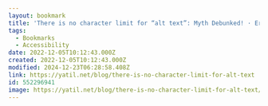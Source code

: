 ```yaml
---
layout: bookmark
title: 'There is no character limit for “alt text”: Myth Debunked! · Eric Eggert'
tags:
  - Bookmarks
  - Accessibility
date: 2022-12-05T10:12:43.000Z
created: 2022-12-05T10:12:43.000Z
modified: 2024-12-23T06:28:58.408Z
link: https://yatil.net/blog/there-is-no-character-limit-for-alt-text
id: 552296941
image: https://yatil.net/blog/there-is-no-character-limit-for-alt-text/og-image.png
---
```

